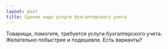 ```yaml
---
layout: post 
title: Срочно надо услуги бухгалтерского учета 
--- 
```

Товарищи, помогите, требуется услуги бухгалтерского учета. Желательно побыстрее и подешевле. Есть варианты?